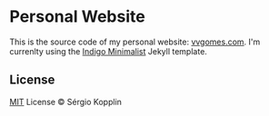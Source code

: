 # Personal Website

This is the source code of my personal website: [vvgomes.com](http://vvgomes.com). I'm currenlty using the [Indigo Minimalist](http://github.com/sergiokopplin/indigo/) Jekyll template. 

## License

[MIT](http://kopplin.mit-license.org/) License © Sérgio Kopplin
